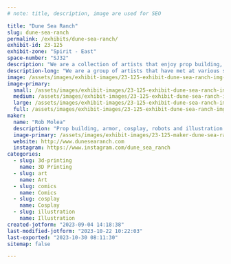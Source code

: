 ```yaml
---
# note: title, description, image are used for SEO

title: "Dune Sea Ranch"
slug: dune-sea-ranch
permalink: /exhibits/dune-sea-ranch/
exhibit-id: 23-125
exhibit-zone: "Spirit - East"
space-number: "SJ32"
description: "We are a collection of artists that enjoy prop building, cosplay creations, droid making and art."
description-long: "We are a group of artists that have met at various schools, conventions and gatherings.  We are fantasy and sci fi fans that love prop building and cosplay costuming. We are all traditionally trained artists that love creating."
image: /assets/images/exhibit-images/23-125-exhibit-dune-sea-ranch-img-0421-large.jpg
image-primary: 
  small: /assets/images/exhibit-images/23-125-exhibit-dune-sea-ranch-img-0421-small.jpg
  medium: /assets/images/exhibit-images/23-125-exhibit-dune-sea-ranch-img-0421-medium.jpg
  large: /assets/images/exhibit-images/23-125-exhibit-dune-sea-ranch-img-0421-large.jpg
  full: /assets/images/exhibit-images/23-125-exhibit-dune-sea-ranch-img-0421-full.jpg
maker: 
  name: "Rob Molea"
  description: "Prop building, armor, cosplay, robots and illustration."
  image-primary: /assets/images/exhibit-images/23-125-maker-dune-sea-ranch-gpupresents1-medium.jpg
  website: http://www.dunesearanch.com
  instagram: https://www.instagram.com/dune_sea_ranch
categories: 
  - slug: 3d-printing
    name: 3D Printing
  - slug: art
    name: Art
  - slug: comics
    name: Comics
  - slug: cosplay
    name: Cosplay
  - slug: illustration
    name: Illustration
created-jotform: "2023-09-04 14:18:38"
last-modified-jotform: "2023-10-22 10:22:03"
last-exported: "2023-10-30 08:11:30"
sitemap: false

---
```

